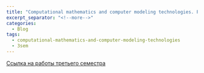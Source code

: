 ```yaml
---
title: "Сomputational mathematics and computer modeling technologies. Работы третьего семестра."
excerpt_separator: "<!--more-->"
categories:
  - Blog
tags:
  - computational-mathematics-and-computer-modeling-technologies
  - 3sem
---
```


[Ссылка на работы третьего семестра](https://drive.google.com/drive/folders/1REDUHwwwtpCDCPetxrTeU2cve-ofXYXc?usp=sharing)
